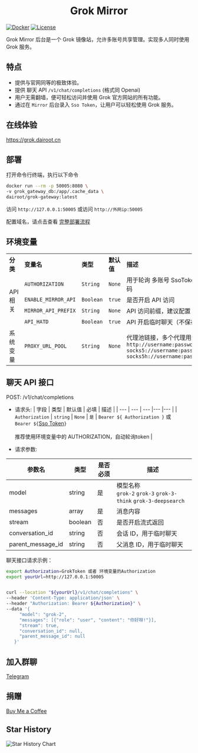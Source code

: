 <h1 align="center">Grok Mirror</h1>

[![Docker](https://img.shields.io/docker/pulls/dairoot/grok-gateway?label=Grok-Mirror&logo=docker)](https://hub.docker.com/r/dairoot/grok-gateway)
[![License](https://img.shields.io/github/license/dairoot/Grok-Mirror)](./LICENSE)

Grok Mirror 后台是一个 Grok 镜像站，允许多账号共享管理。实现多人同时使用 Grok 服务。

## 特点

- 提供与官网同等的极致体验。
- 提供 聊天 API `/v1/chat/completions` (格式同 Openai)
- 用户无需翻墙，便可轻松访问并使用 Grok 官方网站的所有功能。
- 通过在 `Mirror` 后台录入 `Sso Token`，让用户可以轻松使用 Grok 服务。

## 在线体验

https://grok.dairoot.cn

## 部署

打开命令行终端，执行以下命令

```bash
docker run --rm -p 50005:8080 \
-v grok_gateway_db:/app/.cache_data \
dairoot/grok-gateway:latest
```

访问 `http://127.0.0.1:50005` 或访问 `http://外网ip:50005`

配置域名，请点击查看 [完整部署流程](./docs/deploy.md)

## 环境变量

<table>
  <tr align="left">
    <th>分类</th>
    <th>变量名</th>
    <th>类型</th>
    <th>默认值</th>
    <th>描述</th>
  </tr>
  <tr align="left">
    <td rowspan="4">API 相关</td>
    <td><code>AUTHORIZATION</code></td>
    <td><code>String</code></td>
    <td><code>None</code></td>
    <td>用于轮询 多账号 SsoToken 列表 的授权码</td>
  </tr>
  <tr align="left">
    <td><code>ENABLE_MIRROR_API</code></td>
    <td><code>Boolean</code></td>
    <td><code>true</code></td>
    <td>是否开启 API 访问</td>
  </tr>
  <tr align="left">
    <td><code>MIRROR_API_PREFIX</code></td>
    <td><code>String</code></td>
    <td><code>None</code></td>
    <td>API 访问前缀，建议配置</td>
  </tr>
  <tr align="left">
    <td><code>API_HATD</code></td>
    <td><code>Boolean</code></td>
    <td><code>true</code></td>
    <td>API 开启临时聊天（不保存聊天记录）</td>
  </tr>
   <tr align="left">
    <td rowspan="2">系统变量</td>
    <td><code>PROXY_URL_POOL</code></td>
    <td><code>String</code></td>
    <td><code>None</code></td>
    <td>代理池链接，多个代理用逗号分隔<br><code>http://username:password@ip:port,</code><br/><code>socks5://username:password@ip:port,</code><br/><code>socks5h://username:password@ip:port</code></td>
</table>

## 聊天 API 接口

POST: /v1/chat/completions

- 请求头:
  | 字段 | 类型 | 默认值 | 必填 | 描述 |
  | --- | --- | --- |--- |--- |
  | `Authorization` | `string` | `None` | `是` | `Bearer ${ Authorization }` 或 <br> `Bearer ${`[Sso Token](./docs/get-sso-token.jpg)`}` <br><br> 推荐使用环境变量中的 AUTHORIZATION，自动轮询token |

- 请求参数:

| 参数名            | 类型    | 是否必须 | 描述                                                               |
| ----------------- | ------- | -------- | ------------------------------------------------------------------ |
| model             | string  | 是       | 模型名称 <br> `grok-2` `grok-3` `grok-3-think` `grok-3-deepsearch` |
| messages          | array   | 是       | 消息内容                                                           |
| stream            | boolean | 否       | 是否开启流式返回                                                   |
| conversation_id   | string  | 否       | 会话 ID，用于临时聊天                                              |
| parent_message_id | string  | 否       | 父消息 ID，用于临时聊天                                            |

聊天接口请求示例：

```bash
export Authorization=GrokToken 或者 环境变量的Authorization
export yourUrl=http://127.0.0.1:50005


curl --location "${yourUrl}/v1/chat/completions" \
--header 'Content-Type: application/json' \
--header "Authorization: Bearer ${Authorization}" \
--data '{
     "model": "grok-2",
     "messages": [{"role": "user", "content": "你好呀!"}],
     "stream": true,
     "conversation_id": null,
     "parent_message_id": null
   }'
```

## 加入群聊

[Telegram](https://t.me/+34aYksZdq5ZhMzhl)

## 捐赠

[Buy Me a Coffee](https://github.com/dairoot/ChatGPT-Mirror/blob/main/docs/donation.md)

## Star History

![Star History Chart](https://api.star-history.com/svg?repos=dairoot/Grok-Mirror&type=Timeline)
